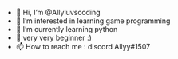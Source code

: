 - 👋 Hi, I’m @Allyluvscoding
- 👀 I’m interested in learning game programming
- 🌱 I’m currently learning python
- 💞️ very very beginner :)
- 📫 How to reach me : discord Allyy#1507
